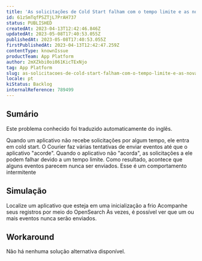 ```yaml
---
title: 'As solicitações de Cold Start falham com o tempo limite e as novas tentativas de entrega não funcionam como esperado'
id: 61zSmTqfPSZTjL7PrAH737
status: PUBLISHED
createdAt: 2023-04-13T12:42:46.846Z
updatedAt: 2023-05-08T17:40:53.055Z
publishedAt: 2023-05-08T17:40:53.055Z
firstPublishedAt: 2023-04-13T12:42:47.259Z
contentType: knownIssue
productTeam: App Platform
author: 2mXZkbi0oi061KicTExNjo
tag: App Platform
slug: as-solicitacoes-de-cold-start-falham-com-o-tempo-limite-e-as-novas-tentativas-de-entrega-nao-funcionam-como-esperado
locale: pt
kiStatus: Backlog
internalReference: 789499
---
```


## Sumário

<div class="alert alert-info">
  <p>Este problema conhecido foi traduzido automaticamente do inglês.</p>
</div>


Quando um aplicativo não recebe solicitações por algum tempo, ele entra em cold start. O Courier faz várias tentativas de enviar eventos até que o aplicativo "acorde". Quando o aplicativo não "acorda", as solicitações a ele podem falhar devido a um tempo limite. Como resultado, acontece que alguns eventos parecem nunca ser enviados. Esse é um comportamento intermitente

## Simulação


Localize um aplicativo que esteja em uma inicialização a frio
Acompanhe seus registros por meio do OpenSearch
Às vezes, é possível ver que um ou mais eventos nunca serão enviados.



## Workaround


Não há nenhuma solução alternativa disponível.





